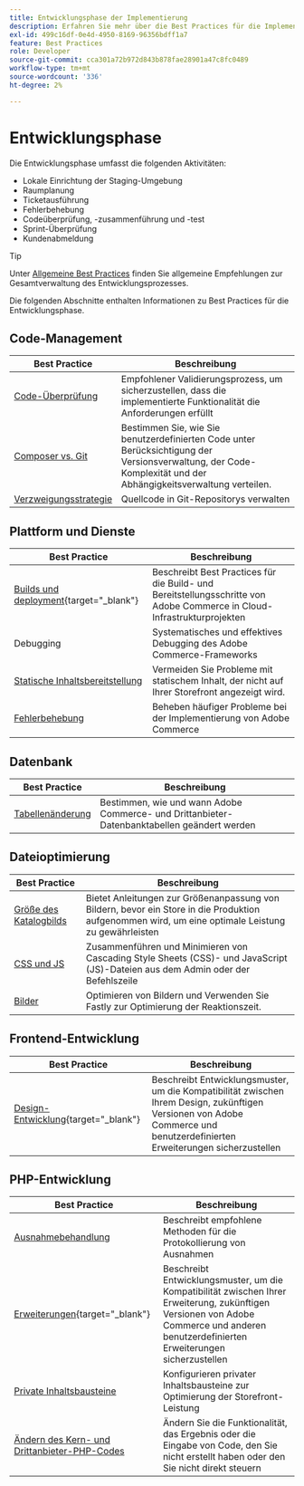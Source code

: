 ```yaml
---
title: Entwicklungsphase der Implementierung
description: Erfahren Sie mehr über die Best Practices für die Implementierung in der Entwicklungsphase von Adobe Commerce-Projekten.
exl-id: 499c16df-0e4d-4950-8169-96356bdff1a7
feature: Best Practices
role: Developer
source-git-commit: cca301a72b972d843b878fae28901a47c8fc0489
workflow-type: tm+mt
source-wordcount: '336'
ht-degree: 2%

---
```



# Entwicklungsphase

Die Entwicklungsphase umfasst die folgenden Aktivitäten:

- Lokale Einrichtung der Staging-Umgebung
- Raumplanung
- Ticketausführung
- Fehlerbehebung
- Codeüberprüfung, -zusammenführung und -test
- Sprint-Überprüfung
- Kundenabmeldung

>[!TIP]
>
>Unter [Allgemeine Best Practices](general.md) finden Sie allgemeine Empfehlungen zur Gesamtverwaltung des Entwicklungsprozesses.

Die folgenden Abschnitte enthalten Informationen zu Best Practices für die Entwicklungsphase.

## Code-Management

| Best Practice | Beschreibung |
|-----------------------------------------------------------------|--------------------------------------------------------------------------------------------------------------------------------------|
| [Code-Überprüfung](code-review.md) | Empfohlener Validierungsprozess, um sicherzustellen, dass die implementierte Funktionalität die Anforderungen erfüllt |
| [Composer vs. Git](code-management.md) | Bestimmen Sie, wie Sie benutzerdefinierten Code unter Berücksichtigung der Versionsverwaltung, der Code-Komplexität und der Abhängigkeitsverwaltung verteilen. |
| [Verzweigungsstrategie](git-branching.md) | Quellcode in Git-Repositorys verwalten |

## Plattform und Dienste

| Best Practice | Beschreibung |
|--------------------------------------------------------------------------------------------------------------------------------------------------------|-------------------------------------------------------------------------------------------------------------|
| [Builds und deployment](https://experienceleague.adobe.com/docs/commerce-cloud-service/user-guide/develop/deploy/best-practices.html){target="_blank"} | Beschreibt Best Practices für die Build- und Bereitstellungsschritte von Adobe Commerce in Cloud-Infrastrukturprojekten |
| Debugging | Systematisches und effektives Debugging des Adobe Commerce-Frameworks |
| [Statische Inhaltsbereitstellung](static-content-deployment.md) | Vermeiden Sie Probleme mit statischem Inhalt, der nicht auf Ihrer Storefront angezeigt wird. |
| [Fehlerbehebung](troubleshooting.md) | Beheben häufiger Probleme bei der Implementierung von Adobe Commerce |

## Datenbank

| Best Practice | Beschreibung |
|----------------------------------------------------------------|---------------------------------------------------------------------------------|
| [Tabellenänderung](modifying-core-and-third-party-tables.md) | Bestimmen, wie und wann Adobe Commerce- und Drittanbieter-Datenbanktabellen geändert werden |

## Dateioptimierung

| Best Practice | Beschreibung |
|-----------------------------------------------------|-----------------------------------------------------------------------------------------------------------|
| [Größe des Katalogbilds](catalog-image-resizing.md) | Bietet Anleitungen zur Größenanpassung von Bildern, bevor ein Store in die Produktion aufgenommen wird, um eine optimale Leistung zu gewährleisten |
| [CSS und JS](optimize-css-js-files.md) | Zusammenführen und Minimieren von Cascading Style Sheets (CSS)- und JavaScript (JS)-Dateien aus dem Admin oder der Befehlszeile |
| [Bilder](image-optimization.md) | Optimieren von Bildern und Verwenden Sie Fastly zur Optimierung der Reaktionszeit. |

## Frontend-Entwicklung

| Best Practice | Beschreibung |
|----------------------------------------------------------------------------------------------------------------|------------------------------------------------------------------------------------------------------------------------------------------|
| [Design-Entwicklung](https://developer.adobe.com/commerce/frontend-core/guide/best-practices/){target="_blank"} | Beschreibt Entwicklungsmuster, um die Kompatibilität zwischen Ihrem Design, zukünftigen Versionen von Adobe Commerce und benutzerdefinierten Erweiterungen sicherzustellen |

## PHP-Entwicklung

| Best Practice | Beschreibung |
|-----------------------------------------------------------------------------------------|----------------------------------------------------------------------------------------------------------------------------------------------------|
| [Ausnahmebehandlung](exception-handling.md) | Beschreibt empfohlene Methoden für die Protokollierung von Ausnahmen |
| [Erweiterungen](https://developer.adobe.com/commerce/php/best-practices/){target="_blank"} | Beschreibt Entwicklungsmuster, um die Kompatibilität zwischen Ihrer Erweiterung, zukünftigen Versionen von Adobe Commerce und anderen benutzerdefinierten Erweiterungen sicherzustellen |
| [Private Inhaltsbausteine](private-content-block-configuration.md) | Konfigurieren privater Inhaltsbausteine zur Optimierung der Storefront-Leistung |
| [Ändern des Kern- und Drittanbieter-PHP-Codes](modifying-core-and-third-party-code.md) | Ändern Sie die Funktionalität, das Ergebnis oder die Eingabe von Code, den Sie nicht erstellt haben oder den Sie nicht direkt steuern |

